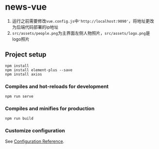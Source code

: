 # news-vue
1. 运行之前需要修改`vue.config.js`中`'http://localhost:9090'`，将地址更改为后端代码部署的ip地址
2. `src/assets/people.png`为主界面左侧人物照片，`src/assets/logo.png`是logo照片
## Project setup
```
npm install
npm install element-plus --save
npm install axios
```

### Compiles and hot-reloads for development
```
npm run serve
```

### Compiles and minifies for production
```
npm run build
```

### Customize configuration
See [Configuration Reference](https://cli.vuejs.org/config/).
